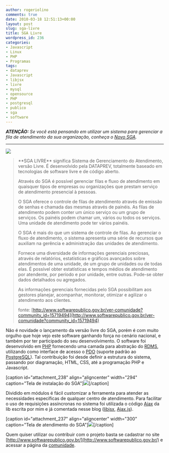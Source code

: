 ```yaml
---
author: rogeriolino
comments: true
date: 2010-03-18 12:51:13+00:00
layout: post
slug: sga-livre
title: SGA Livre
wordpress_id: 236
categories:
- Javascript
- Linux
- PHP
- Programas
tags:
- dataprev
- Javascript
- libjsx
- livre
- mysql
- opensource
- PHP
- postgresql
- publico
- sga
- software
---
```


_**ATENÇÃO:** Se você está pensando em utilizar um sistema para gerenciar a fila de atendimento da sua organização, conheça o [Novo SGA](http://www.novosga.org)._



* * *



![](http://rogeriolino.com/uploads/2010/03/sga_logo.jpg)


<blockquote>**SGA LIVRE** significa Sistema de Gerenciamento do Atendimento, versão Livre. É desenvolvido pela DATAPREV, totalmente baseado em tecnologias de software livre e de código aberto.

Através do SGA é possível gerenciar filas e fluxo de atendimento em quaisquer tipos de empresas ou organizações que prestam serviço de atendimento presencial à pessoas.

O SGA oferece o controle de filas de atendimento através de emissão de senhas e chamada das mesmas através de painéis. As filas de atendimento podem conter um único serviço ou um grupo de serviços. Os painéis podem chamar um, vários ou todos os serviços. Uma unidade de atendimento pode ter vários painéis.

O SGA é mais do que um sistema de controle de filas. Ao gerenciar o fluxo de atendimento, o sistema apresenta uma série de recursos que auxiliam na gerência e administração das unidades de atendimento.

Fornece uma diversidade de informações gerenciais preciosas, através de relatórios, estatísticas e gráficos avançados sobre atendimentos de uma unidade, de um grupo de unidades ou de todas elas. É possível obter estatísticas e tempos médios de atendimento por atendente, por período e por unidade, entre outras. Pode-se obter dados detalhados ou agregados.

As informações gerenciais fornecidas pelo SGA possibilitam aos gestores planejar, acompanhar, monitorar, otimizar e agilizar o atendimento aos clientes.

fonte: [http://www.softwarepublico.gov.br/ver-comunidade?community_id=15719494](http://www.softwarepublico.gov.br/ver-comunidade?community_id=15719494)</blockquote>


Não é novidade o lançamento da versão livre do SGA, porém é com muito orgulho que hoje vejo este software ganhando força no cenário nacional, e também por ter participado do seu desenvolvimento. O software foi desenvolvido em [PHP](http://php.net) fornecendo uma camada para abstração do [RDMS](http://en.wikipedia.org/wiki/Relational_database_management_system), utilizando como interface de acesso o [PDO](http://php.net/manual/en/book.pdo.php) (suporte padrão ao [PostgreSQL](http://www.postgresql.org)). Tal contribuição foi desde definir a estrutura do sistema, passando por diagramação, HTML, CSS, até a programação PHP e Javascript.

[caption id="attachment_238" align="aligncenter" width="294" caption="Tela de instalação do SGA"][![](http://rogeriolino.com/uploads/2010/03/sga_instalacao-294x300.jpg)](http://rogeriolino.com/uploads/2010/03/sga_instalacao.jpg)[/caption]

Dividido em módulos é fácil customizar a ferramenta para atender as  necessidades específicas de qualquer centro de atendimento. Para facilitar o uso de requisições assíncronas no sistema foi  utilizada o código [Ajax](http://pt.wikipedia.org/wiki/AJAX_(programação)) da lib escrita por mim e já comentada nesse blog ([libjsx](http://rogeriolino.com/2009/03/11/javascript-libjsx/), [Ajax.js](http://code.google.com/p/libjsx/source/browse/trunk/org/libjsx/ajax/Ajax.js)).

[](http://rogeriolino.com/uploads/2010/03/sga_atendimento.jpg)

[caption id="attachment_237" align="aligncenter" width="300" caption="Tela de atendimento do SGA"][![](http://rogeriolino.com/uploads/2010/03/sga_atendimento-300x239.jpg)](http://rogeriolino.com/uploads/2010/03/sga_atendimento.jpg)[/caption]

Quem quiser utilizar ou contribuir com o projeto basta se cadastrar no site [http://www.softwarepublico.gov.br/](http://www.softwarepublico.gov.br/) e acessar a página da [comunidade](http://www.softwarepublico.gov.br/ver-comunidade?community_id=15719494).
